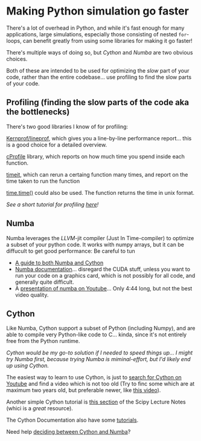 # Making Python simulation go faster

There's a lot of overhead in Python, and while it's fast enough for many applications, large simulations, especially those consisting of nested `for`-loops, can benefit greatly from using some libraries for making it go faster!

There's multiple ways of doing so, but _Cython_ and _Numba_ are two obvious choices.

Both of these are intended to be used for optimizing the _slow_ part of your code, rather than the entire codebase... use profiling to find the slow parts of your code.

## Profiling (finding the slow parts of the code aka the bottlenecks)

There's two good libraries I know of for profiling:

[Kernprof/lineprof](Kernprof/lineprof), which gives you a line-by-line performance report... this is a good choice for a detailed overview.

[cProfile](https://docs.python.org/3.6/library/profile.html) library, which reports on how much time you spend inside each function.

[timeit](https://docs.python.org/3.6/library/timeit.html#module-timeit), which can rerun a certaing function many times, and report on the time taken to run the function

[time.time()](https://docs.python.org/3/library/time.html) could also be used. The function returns the time in unix format.



*See a short tutorial for profiling [here](http://www.scipy-lectures.org/advanced/optimizing/index.html)!*



## Numba

Numba leverages the _LLVM_-jit compiler (Just In Time-compiler) to optimize a subset of your python code. It works with numpy arrays, but it can be diffucult to get good performance: Be careful to tun

- [A guide to both Numba and Cython](https://neurohackweek.github.io/cython-tutorial/04-numba/)
- [Numba documentation](http://numba.pydata.org/numba-doc/0.35.0/index.html)... disregard the CUDA stuff, unless you want to run your code on a graphics card, which is not possibly for all code, and generally quite difficult.
- A [presentation of numba on Youtube](https://www.youtube.com/watch?v=ncLemYw8LUs)... Only 4:44 long, but not the best video quality.



## Cython

Like Numba, Cython support a subset of Python (including Numpy), and are able to compile very Python-like code to C... kinda, since it's not entirely free from the Python runtime.

*Cython would be my go-to solution if I needed to speed things up... I might try Numba first, because trying Numba is miminal-effort, but I'd likely end up using Cython.*

The easiest way to learn to use Cython, is just to [search for Cython on Youtube](https://www.youtube.com/results?search_query=cython) and find a video which is not too old (Try to finc some which are at maximum two years old, but preferable newer, like [this video](https://www.youtube.com/watch?v=mXuEoqK4bEc)).

Another simple Cython tutorial is [this section](http://www.scipy-lectures.org/advanced/interfacing_with_c/interfacing_with_c.html#id10) of the Scipy Lecture Notes (whici is a _great_ resource).

The Cython Documentation also have some [tutorials](http://cython.readthedocs.io/en/latest/src/tutorial/).

Need help [deciding between Cython and Numba](https://eng.climate.com/2015/04/09/numba-vs-cython-how-to-choose/?utm_content=buffer222ae&utm_medium=social&utm_source=twitter.com&utm_campaign=buffer)?

